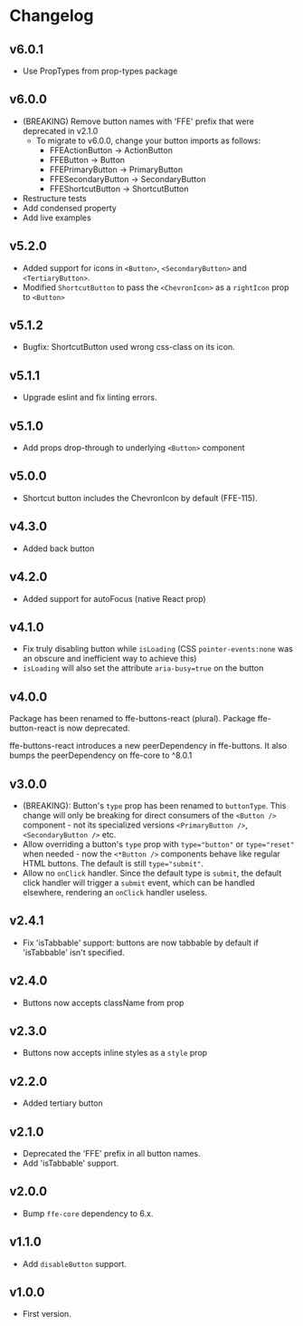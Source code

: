 # Changelog

## v6.0.1
* Use PropTypes from prop-types package

## v6.0.0
* (BREAKING) Remove button names with 'FFE' prefix that were deprecated in v2.1.0
    * To migrate to v6.0.0, change your button imports as follows:
        * FFEActionButton -> ActionButton
        * FFEButton -> Button
        * FFEPrimaryButton -> PrimaryButton
        * FFESecondaryButton -> SecondaryButton
        * FFEShortcutButton -> ShortcutButton
* Restructure tests
* Add condensed property
* Add live examples

## v5.2.0
* Added support for icons in `<Button>`, `<SecondaryButton>` and `<TertiaryButton>`.
* Modified `ShortcutButton` to pass the `<ChevronIcon>` as a `rightIcon` prop to `<Button>`

## v5.1.2
* Bugfix: ShortcutButton used wrong css-class on its icon.

## v5.1.1
* Upgrade eslint and fix linting errors.

## v5.1.0
* Add props drop-through to underlying `<Button>` component

## v5.0.0
* Shortcut button includes the ChevronIcon by default (FFE-115).

## v4.3.0
* Added back button

## v4.2.0
* Added support for autoFocus (native React prop)

## v4.1.0

* Fix truly disabling button while `isLoading` (CSS `pointer-events:none` was an obscure and inefficient way to achieve this)
* `isLoading` will also set the attribute `aria-busy=true` on the button

## v4.0.0

Package has been renamed to ffe-buttons-react (plural). Package
ffe-button-react is now deprecated.

ffe-buttons-react introduces a new peerDependency in ffe-buttons. It also
bumps the peerDependency on ffe-core to ^8.0.1

## v3.0.0

* (BREAKING): Button's `type` prop has been renamed to `buttonType`. This change
will only be breaking for direct consumers of the `<Button />` component - not
its specialized versions `<PrimaryButton />`, `<SecondaryButton />` etc.
* Allow overriding a button's `type` prop with `type="button"` or `type="reset"`
when needed - now the `<*Button />` components behave like regular HTML buttons.
The default is still `type="submit"`.
* Allow no `onClick` handler. Since the default type is `submit`, the default
click handler will trigger a `submit` event, which can be handled elsewhere,
rendering an `onClick` handler useless.

## v2.4.1

* Fix 'isTabbable' support: buttons are now tabbable by default if 'isTabbable' isn't specified.

## v2.4.0

* Buttons now accepts className from prop

## v2.3.0

* Buttons now accepts inline styles as a `style` prop

## v2.2.0

* Added tertiary button

## v2.1.0

* Deprecated the 'FFE' prefix in all button names.
* Add 'isTabbable' support.

## v2.0.0

* Bump `ffe-core` dependency to 6.x.

## v1.1.0

* Add `disableButton` support.

## v1.0.0

* First version.
